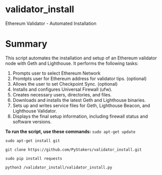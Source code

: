 # validator_install
Ethereum Validator - Automated Installation

# Summary
This script automates the installation and setup of an Ethereum validator node with Geth and Lighthouse. It performs the following tasks:

1) Prompts user to select Ethereum Network
2) Promtpts user for Ethereum address for validator tips. (optional)
3) Allows the user to set Checkpoint Sync. (optional)
4) Installs and configures Universal Firewall (ufw).
5) Creates necessary users, directories, and files.
6) Downloads and installs the latest Geth and Lighthouse binaries.
7) Sets up and writes service files for Geth, Lighthouse Beacon, and Lighthouse Validator.
8) Displays the final setup information, including firewall status and software versions.

**To run the script, use these commands:**
`sudo apt-get update`

`sudo apt-get install git`

`git clone https://github.com/PyStakers/validator_install.git`

`sudo pip install requests`

`python3 /validator_install/validator_install.py`
